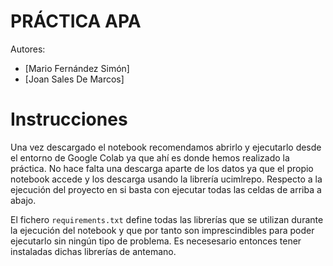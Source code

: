PRÁCTICA APA
===
Autores:
- [Mario Fernández Simón]
- [Joan Sales De Marcos]

# Instrucciones
Una vez descargado el notebook recomendamos abrirlo y ejecutarlo desde el entorno de Google Colab ya que ahí es donde hemos realizado la práctica. No hace falta una descarga aparte de los datos ya que el propio notebook accede y los descarga usando la librería ucimlrepo. Respecto a la ejecución del proyecto en si basta con ejecutar todas las celdas de arriba a abajo.

El fichero ```requirements.txt``` define todas las librerías que se utilizan durante la ejecución del notebook y que por tanto son imprescindibles para poder ejecutarlo sin ningún tipo de problema. Es necesesario entonces tener instaladas dichas librerías de antemano.